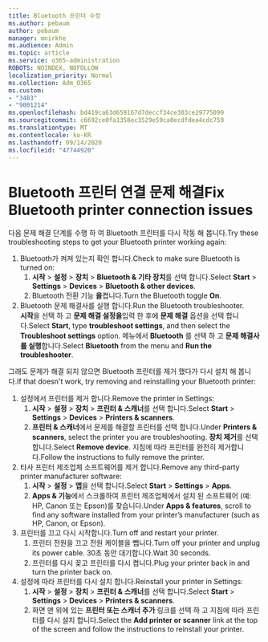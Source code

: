 ```yaml
---
title: Bluetooth 프린터 수정
ms.author: pebaum
author: pebaum
manager: mnirkhe
ms.audience: Admin
ms.topic: article
ms.service: o365-administration
ROBOTS: NOINDEX, NOFOLLOW
localization_priority: Normal
ms.collection: Adm_O365
ms.custom:
- "3483"
- "9001214"
ms.openlocfilehash: bd419ca63d659167d7deccf34ce303ce29775099
ms.sourcegitcommit: c6692ce0fa1358ec3529e59ca0ecdfdea4cdc759
ms.translationtype: MT
ms.contentlocale: ko-KR
ms.lasthandoff: 09/14/2020
ms.locfileid: "47744920"
---
```

# <a name="fix-bluetooth-printer-connection-issues"></a><span data-ttu-id="77b0f-102">Bluetooth 프린터 연결 문제 해결</span><span class="sxs-lookup"><span data-stu-id="77b0f-102">Fix Bluetooth printer connection issues</span></span>

<span data-ttu-id="77b0f-103">다음 문제 해결 단계를 수행 하 여 Bluetooth 프린터를 다시 작동 해 봅니다.</span><span class="sxs-lookup"><span data-stu-id="77b0f-103">Try these troubleshooting steps to get your Bluetooth printer working again:</span></span>


1. <span data-ttu-id="77b0f-104">Bluetooth가 켜져 있는지 확인 합니다.</span><span class="sxs-lookup"><span data-stu-id="77b0f-104">Check to make sure Bluetooth is turned on:</span></span>
    1. <span data-ttu-id="77b0f-105">**시작**  >  **설정**  >  **장치**  >  **Bluetooth & 기타 장치**를 선택 합니다.</span><span class="sxs-lookup"><span data-stu-id="77b0f-105">Select **Start** > **Settings** > **Devices** > **Bluetooth & other devices**.</span></span>
    2. <span data-ttu-id="77b0f-106">Bluetooth 전환 기능 **을**켭니다.</span><span class="sxs-lookup"><span data-stu-id="77b0f-106">Turn the Bluetooth toggle **On**.</span></span>
2. <span data-ttu-id="77b0f-107">Bluetooth 문제 해결사를 실행 합니다.</span><span class="sxs-lookup"><span data-stu-id="77b0f-107">Run the Bluetooth troubleshooter.</span></span> <br>
    <span data-ttu-id="77b0f-108">**시작**을 선택 하 고 **문제 해결 설정을**입력 한 후에 **문제 해결** 옵션을 선택 합니다.</span><span class="sxs-lookup"><span data-stu-id="77b0f-108">Select **Start**, type **troubleshoot settings**, and then select the **Troubleshoot settings** option.</span></span> <span data-ttu-id="77b0f-109">메뉴에서 **Bluetooth** 를 선택 하 고 **문제 해결사를 실행**합니다.</span><span class="sxs-lookup"><span data-stu-id="77b0f-109">Select **Bluetooth** from the menu and **Run the troubleshooter**.</span></span>

<span data-ttu-id="77b0f-110">그래도 문제가 해결 되지 않으면 Bluetooth 프린터를 제거 했다가 다시 설치 해 봅니다.</span><span class="sxs-lookup"><span data-stu-id="77b0f-110">If that doesn't work, try removing and reinstalling your Bluetooth printer:</span></span>

1. <span data-ttu-id="77b0f-111">설정에서 프린터를 제거 합니다.</span><span class="sxs-lookup"><span data-stu-id="77b0f-111">Remove the printer in Settings:</span></span>
    1. <span data-ttu-id="77b0f-112">**시작**  >  **설정**  >  **장치**  >  **프린터 & 스캐너**를 선택 합니다.</span><span class="sxs-lookup"><span data-stu-id="77b0f-112">Select **Start** > **Settings** > **Devices** > **Printers & scanners**.</span></span>
    2. <span data-ttu-id="77b0f-113">**프린터 & 스캐너**에서 문제를 해결할 프린터를 선택 합니다.</span><span class="sxs-lookup"><span data-stu-id="77b0f-113">Under **Printers & scanners**, select the printer you are troubleshooting.</span></span> <span data-ttu-id="77b0f-114">**장치 제거**를 선택 합니다.</span><span class="sxs-lookup"><span data-stu-id="77b0f-114">Select **Remove device**.</span></span> <span data-ttu-id="77b0f-115">지침에 따라 프린터를 완전히 제거합니다.</span><span class="sxs-lookup"><span data-stu-id="77b0f-115">Follow the instructions to fully remove the printer.</span></span>
2. <span data-ttu-id="77b0f-116">타사 프린터 제조업체 소프트웨어를 제거 합니다.</span><span class="sxs-lookup"><span data-stu-id="77b0f-116">Remove any third-party printer manufacturer software:</span></span>
    1. <span data-ttu-id="77b0f-117">**시작**  >  **설정**  >  **앱**을 선택 합니다.</span><span class="sxs-lookup"><span data-stu-id="77b0f-117">Select **Start** > **Settings** > **Apps**.</span></span>
    2. <span data-ttu-id="77b0f-118">**Apps & 기능**에서 스크롤하여 프린터 제조업체에서 설치 된 소프트웨어 (예: HP, Canon 또는 Epson)를 찾습니다.</span><span class="sxs-lookup"><span data-stu-id="77b0f-118">Under **Apps & features**, scroll to find any software installed from your printer’s manufacturer (such as HP, Canon, or Epson).</span></span>
3. <span data-ttu-id="77b0f-119">프린터를 끄고 다시 시작합니다.</span><span class="sxs-lookup"><span data-stu-id="77b0f-119">Turn off and restart your printer.</span></span>
   1. <span data-ttu-id="77b0f-120">프린터 전원을 끄고 전원 케이블을 뺍니다.</span><span class="sxs-lookup"><span data-stu-id="77b0f-120">Turn off your printer and unplug its power cable.</span></span> <span data-ttu-id="77b0f-121">30초 동안 대기합니다.</span><span class="sxs-lookup"><span data-stu-id="77b0f-121">Wait 30 seconds.</span></span> 
   2. <span data-ttu-id="77b0f-122">프린터를 다시 꽂고 프린터를 다시 켭니다.</span><span class="sxs-lookup"><span data-stu-id="77b0f-122">Plug your printer back in and turn the printer back on.</span></span>
4. <span data-ttu-id="77b0f-123">설정에 따라 프린터를 다시 설치 합니다.</span><span class="sxs-lookup"><span data-stu-id="77b0f-123">Reinstall your printer in Settings:</span></span>
    1. <span data-ttu-id="77b0f-124">**시작**  >  **설정**  >  **장치**  >  **프린터 & 스캐너**를 선택 합니다.</span><span class="sxs-lookup"><span data-stu-id="77b0f-124">Select **Start** > **Settings** > **Devices** > **Printers & scanners**.</span></span>
    2. <span data-ttu-id="77b0f-125">화면 맨 위에 있는 **프린터 또는 스캐너 추가** 링크를 선택 하 고 지침에 따라 프린터를 다시 설치 합니다.</span><span class="sxs-lookup"><span data-stu-id="77b0f-125">Select the **Add printer or scanner** link at the top of the screen and follow the instructions to reinstall your printer.</span></span>

